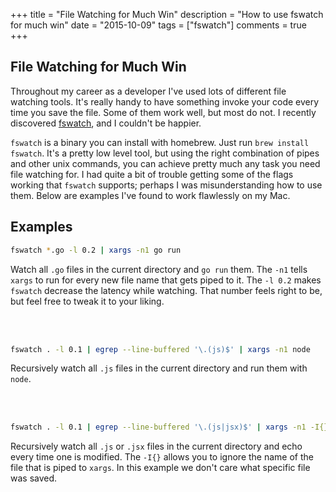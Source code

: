 +++
title       = "File Watching for Much Win"
description = "How to use fswatch for much win"
date        = "2015-10-09"
tags        = ["fswatch"]
comments    = true
+++

## File Watching for Much Win

Throughout my career as a developer I've used lots of different file watching
tools. It's really handy to have something invoke your code every time you save
the file. Some of them work well, but most do not. I recently discovered
[fswatch](https://github.com/emcrisostomo/fswatch), and I couldn't be happier.

`fswatch` is a binary you can install with homebrew. Just run `brew install
fswatch`. It's a pretty low level tool, but using the right combination of
pipes and other unix commands, you can achieve pretty much any task you need
file watching for. I had quite a bit of trouble getting some of the flags
working that `fswatch` supports; perhaps I was misunderstanding how to use
them. Below are examples I've found to work flawlessly on my Mac.

## Examples

```bash
fswatch *.go -l 0.2 | xargs -n1 go run
```

Watch all `.go` files in the current directory and `go run` them. The `-n1`
tells `xargs` to run for every new file name that gets piped to it. The `-l
0.2` makes `fswatch` decrease the latency while watching. That number feels
right to be, but feel free to tweak it to your liking.

<br> <br>

```bash
fswatch . -l 0.1 | egrep --line-buffered '\.(js)$' | xargs -n1 node
```

Recursively watch all `.js` files in the current directory and run them with
`node`.

<br> <br>

```bash
fswatch . -l 0.1 | egrep --line-buffered '\.(js|jsx)$' | xargs -n1 -I{} echo "a javascript file was saved"
```

Recursively watch all `.js` or `.jsx` files in the current directory and echo
every time one is modified. The `-I{}` allows you to ignore the name of the
file that is piped to `xargs`. In this example we don't care what specific file
was saved.

